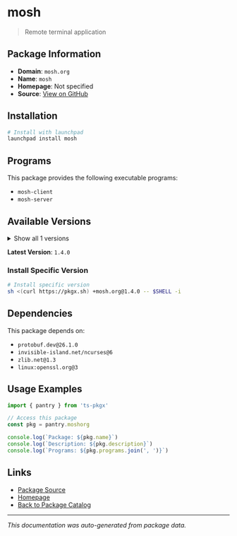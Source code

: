 # mosh

> Remote terminal application

## Package Information

- **Domain**: `mosh.org`
- **Name**: `mosh`
- **Homepage**: Not specified
- **Source**: [View on GitHub](https://github.com/pkgxdev/pantry/tree/main/projects/mosh.org/package.yml)

## Installation

```bash
# Install with launchpad
launchpad install mosh
```

## Programs

This package provides the following executable programs:

- `mosh-client`
- `mosh-server`

## Available Versions

<details>
<summary>Show all 1 versions</summary>

- `1.4.0`

</details>

**Latest Version**: `1.4.0`

### Install Specific Version

```bash
# Install specific version
sh <(curl https://pkgx.sh) +mosh.org@1.4.0 -- $SHELL -i
```

## Dependencies

This package depends on:

- `protobuf.dev@26.1.0`
- `invisible-island.net/ncurses@6`
- `zlib.net@1.3`
- `linux:openssl.org@3`

## Usage Examples

```typescript
import { pantry } from 'ts-pkgx'

// Access this package
const pkg = pantry.moshorg

console.log(`Package: ${pkg.name}`)
console.log(`Description: ${pkg.description}`)
console.log(`Programs: ${pkg.programs.join(', ')}`)
```

## Links

- [Package Source](https://github.com/pkgxdev/pantry/tree/main/projects/mosh.org/package.yml)
- [Homepage](#)
- [Back to Package Catalog](../package-catalog.md)

---

*This documentation was auto-generated from package data.*
